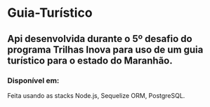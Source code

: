 # Guia-Turístico

## Api desenvolvida durante o 5º desafio do programa Trilhas Inova para uso de um guia turístico para o estado do Maranhão.
### Disponível em: 

Feita usando as stacks Node.js, Sequelize ORM, PostgreSQL.